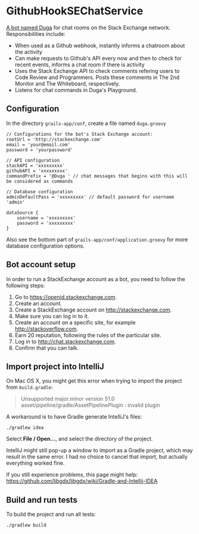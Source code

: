 GithubHookSEChatService
=======================

[A bot named Duga](http://codereview.stackexchange.com/users/51786/duga) for chat rooms on the Stack Exchange network. Responsibilities include:

- When used as a Github webhook, instantly informs a chatroom about the activity
- Can make requests to Github's API every now and then to check for recent events, informs a chat room if there is activity
- Uses the Stack Exchange API to check comments refering users to Code Review and Programmers. Posts these comments in The 2nd Monitor and The Whiteboard, respectively.
- Listens for chat commands in Duga's Playground.

Configuration
-------------

In the directory `grails-app/conf`, create a file named `duga.groovy`

    // Configurations for the bot's Stack Exchange account:
    rootUrl = 'http://stackexchange.com'
    email = 'your@email.com'
    password = 'yourpassword'
    
    // API configuration
    stackAPI = 'xxxxxxxxx'
    githubAPI = 'xxxxxxxxx'
    commandPrefix = '@Duga ' // chat messages that begins with this will be considered as commands

    // Database configuration
    adminDefaultPass = 'xxxxxxxxx' // default password for username 'admin'
    
    dataSource {
        username = 'xxxxxxxxx'
        password = 'xxxxxxxxx'
    }

Also see the bottom part of `grails-app/conf/application.groovy` for more database configuration options.

Bot account setup
-----------------

In order to run a StackExchange account as a bot, you need to follow the following steps:

1. Go to https://openid.stackexchange.com.
2. Create an account.
3. Create a StackExchange account on http://stackexchange.com.
4. Make sure you can log in to it.
5. Create an account on a specific site, for example http://stackoverflow.com.
6. Earn 20 reputation, following the rules of the particular site.
7. Log in to http://chat.stackexchange.com.
8. Confirm that you can talk.

Import project into IntelliJ
----------------------------

On Mac OS X, you might get this error when trying to import the project from `build.gradle`:

> Unsupported major.minor version 51.0
> asset/pipeline/gradle/AssetPipelinePlugin : invalid plugin

A workaround is to have Gradle generate IntelliJ's files:

    ./gradlew idea

Select **File / Open...**, and select the directory of the project.

IntelliJ might still pop-up a window to import as a Gradle project,
which may result in the same error. I had no choice to cancel that import,
but actually everything worked fine.

If you still experience problems, this page might help:
https://github.com/libgdx/libgdx/wiki/Gradle-and-Intellij-IDEA

Build and run tests
-------------------

To build the project and run all tests:

    ./gradlew build
